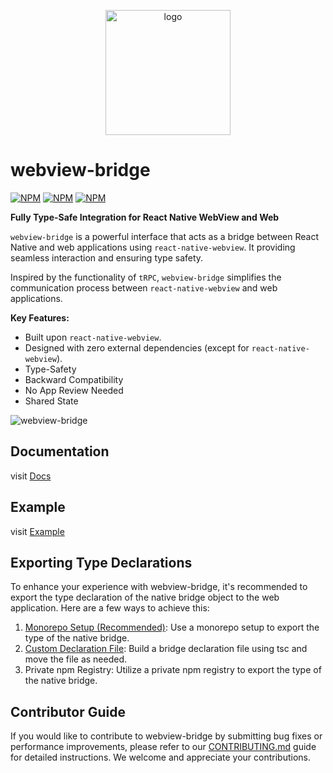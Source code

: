 <p align="center">
  <img src="https://raw.githubusercontent.com/gronxb/webview-bridge/main/logo.png" alt="logo" width="200"/>
</p>

# webview-bridge

[![NPM](https://img.shields.io/npm/v/%40webview-bridge%2Freact-native/latest?label=%40webview-bridge%2Freact-native)](https://www.npmjs.com/package/@webview-bridge/react-native)
[![NPM](https://img.shields.io/npm/v/%40webview-bridge%2Fweb/latest?label=%40webview-bridge%2Fweb)](https://www.npmjs.com/package/@webview-bridge/web)
[![NPM](https://img.shields.io/npm/v/%40webview-bridge%2Freact/latest?label=%40webview-bridge%2Freact)](https://www.npmjs.com/package/@webview-bridge/react)

**Fully Type-Safe Integration for React Native WebView and Web**

`webview-bridge` is a powerful interface that acts as a bridge between React Native and web applications using `react-native-webview`. It providing seamless interaction and ensuring type safety.

Inspired by the functionality of `tRPC`, `webview-bridge` simplifies the communication process between `react-native-webview` and web applications.

**Key Features:**

- Built upon `react-native-webview`.
- Designed with zero external dependencies (except for `react-native-webview`).
- Type-Safety
- Backward Compatibility
- No App Review Needed
- Shared State

![webview-bridge](https://raw.githubusercontent.com/gronxb/webview-bridge/main/demo.gif)

## Documentation

visit [Docs](https://gronxb.github.io/webview-bridge)

## Example

visit [Example](https://github.com/gronxb/webview-bridge/tree/main/example)

## Exporting Type Declarations

To enhance your experience with webview-bridge, it's recommended to export the type declaration of the native bridge object to the web application. Here are a few ways to achieve this:

1. [Monorepo Setup (Recommended)](https://gronxb.github.io/webview-bridge/exporting-type-declarations/monorepo): Use a monorepo setup to export the type of the native bridge.
2. [Custom Declaration File](https://gronxb.github.io/webview-bridge/exporting-type-declarations/custom-declaration-file): Build a bridge declaration file using tsc and move the file as needed.
3. Private npm Registry: Utilize a private npm registry to export the type of the native bridge.

## Contributor Guide

If you would like to contribute to webview-bridge by submitting bug fixes or performance improvements, please refer to our [CONTRIBUTING.md](https://github.com/gronxb/webview-bridge/blob/main/CONTRIBUTING.md) guide for detailed instructions. We welcome and appreciate your contributions.
